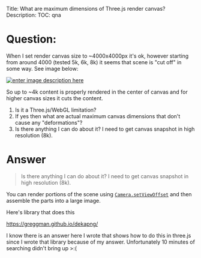 Title: What are maximum dimensions of Three.js render canvas?
Description:
TOC: qna

# Question:

When I set render canvas size to ~4000x4000px it's ok, however starting from around 4000 (tested 5k, 6k, 8k) it seems that scene is "cut off" in some way. See image below:

[![enter image description here][1]][1]

So up to ~4k content is properly rendered in the center of canvas and for higher canvas sizes it cuts the content. 

1. Is it a Three.js/WebGL limitation? 
2. If yes then what are actual maximum canvas dimensions that don't cause any "deformations"?
3. Is there anything I can do about it? I need to get canvas snapshot in high resolution (8k).


  [1]: https://i.stack.imgur.com/Ka7us.png

# Answer

> Is there anything I can do about it? I need to get canvas snapshot in high resolution (8k).

You can render portions of the scene using [`Camera.setViewOffset`](https://threejs.org/docs/#api/en/cameras/PerspectiveCamera.setViewOffset) and then assemble the parts into a large image.

Here's library that does this

https://greggman.github.io/dekapng/

I know there is an answer here I wrote that shows how to do this in three.js since I wrote that library because of my answer. Unfortunately 10 minutes of searching didn't bring up >:(

